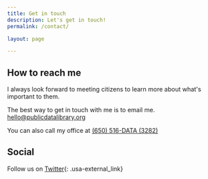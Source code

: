 ```yaml
---
title: Get in touch
description: Let's get in touch!
permalink: /contact/

layout: page

---
```


## How to reach me
I always look forward to meeting citizens to learn more about what's important to them.

The best way to get in touch with me is to email me.
[hello@publicdatalibrary.org](mailto:hello@publicdatalibrary.org)

You can also call my office at [(650) 516-DATA (3282)](tel:+16505163282)

## Social
Follow us on [Twitter](https://twitter.com/publicdatalib){: .usa-external_link}